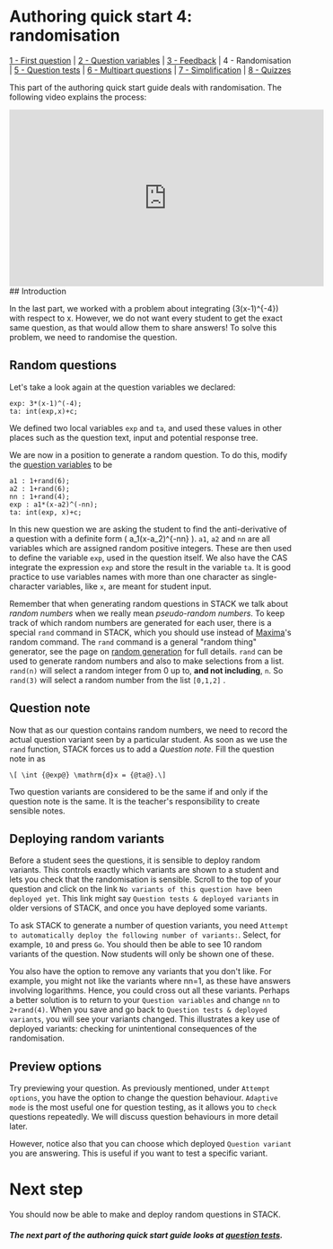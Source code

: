 # Authoring quick start 4: randomisation

[1 - First question](Authoring_quick_start.md) | [2 - Question variables](Authoring_quick_start_2.md) | [3 - Feedback](Authoring_quick_start_3.md) | 4 - Randomisation | [5 - Question tests](Authoring_quick_start_5.md) | [6 - Multipart questions](Authoring_quick_start_6.md) | [7 - Simplification](Authoring_quick_start_7.md) | [8 - Quizzes](Authoring_quick_start_8.md)


This part of the authoring quick start guide deals with randomisation. The following video explains the process:

<iframe width="560" height="315" src="https://www.youtube.com/embed/8FTqZ1fTmgs" frameborder="0" allowfullscreen></iframe>
## Introduction

In the last part, we worked with a problem about integrating \(3(x-1)^{-4}\) with respect to x. However, we do not want every student to get the exact same question, as that would allow them to share answers! To solve this problem, we need to randomise the question.

## Random questions

Let's take a look again at the question variables we declared:

```
exp: 3*(x-1)^(-4);
ta: int(exp,x)+c;
```

We defined two local variables `exp` and `ta`, and used these values in other places such as the question text, input and potential response tree. 

We are now in a position to generate a random question. To do this, modify the [question variables](Variables.md#Question_variables) to be

```
a1 : 1+rand(6);
a2 : 1+rand(6);
nn : 1+rand(4);
exp : a1*(x-a2)^(-nn);
ta: int(exp, x)+c;
```

In this new question we are asking the student to find the anti-derivative of a question with a definite form \( a_1(x-a_2)^{-nn} \). `a1`, `a2` and `nn` are all variables which are assigned random positive integers.  These are then used to define the variable `exp`, used in the question itself. We also have the CAS integrate the expression `exp` and store the result in the variable `ta`. It is good practice to use variables names with more than one character as single-character variables, like `x`, are meant for student input.

Remember that when generating random questions in STACK we talk about _random numbers_ when we really mean _pseudo-random numbers_. To keep track of which random numbers are generated for each user, there is a special `rand` command in STACK, which you should use instead of [Maxima](../CAS/Maxima.md)'s random command. The `rand` command is a general "random thing" generator, see the page on [random generation](../CAS/Random.md) for full details. `rand` can be used to generate random numbers and also to make selections from a list. `rand(n)` will select a random integer from 0 up to, **and not including**, `n`. So  `rand(3)` will select a random number from the list  `[0,1,2]` .

## Question note

Now that as our question contains random numbers, we need to record the actual question variant seen by a particular student. As soon as we use the `rand` function, STACK forces us to add a _Question note_. 
Fill the question note in as

```
\[ \int {@exp@} \mathrm{d}x = {@ta@}.\]
```

Two question variants are considered to be the same if and only if the question note is the same. It is the teacher's responsibility to create sensible notes.

## Deploying random variants

Before a student sees the questions, it is sensible to deploy random variants.  This controls exactly which variants are shown to a student and lets you check that the randomisation is sensible. Scroll to the top of your question and click on the link `No variants of this question have been deployed yet`. This link might say `Question tests & deployed variants` in older versions of STACK, and once you have deployed some variants.

To ask STACK to generate a number of question variants, you need `Attempt to automatically deploy the following number of variants:`. Select, for example, `10` and press `Go`.  You should then be able to see 10 random variants of the question. Now students will only be shown one of these.

You also have the option to remove any variants that you don't like. For example, you might not like the variants where nn=1, as these have answers involving logarithms. Hence, you could cross out all these variants. Perhaps a better solution is to return to your `Question variables` and change `nn` to `2+rand(4)`. When you save and go back to `Question tests & deployed variants`, you will see your variants changed. This illustrates a key use of deployed variants: checking for unintentional consequences of the randomisation.

## Preview options

Try previewing your question. As previously mentioned, under `Attempt options`, you have the option to change the question behaviour. `Adaptive mode` is the most useful one for question testing, as it allows you to `check` questions repeatedly. We will discuss question behaviours in more detail later. 

However, notice also that you can choose which deployed `Question variant`  you are answering. This is useful if you want to test a specific variant.

# Next step #

You should now be able to make and deploy random questions in STACK.

##### The next part of the authoring quick start guide looks at [question tests](Authoring_quick_start_5.md).
